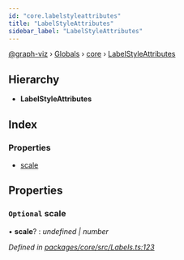 ```yaml
---
id: "core.labelstyleattributes"
title: "LabelStyleAttributes"
sidebar_label: "LabelStyleAttributes"
---
```


[@graph-viz](../index.md) › [Globals](../globals.md) › [core](../modules/core.md) › [LabelStyleAttributes](core.labelstyleattributes.md)

## Hierarchy

* **LabelStyleAttributes**

## Index

### Properties

* [scale](core.labelstyleattributes.md#optional-scale)

## Properties

### `Optional` scale

• **scale**? : *undefined | number*

*Defined in [packages/core/src/Labels.ts:123](https://github.com/uplevel-technology/graph-viz/blob/a1a88b4/packages/core/src/Labels.ts#L123)*
